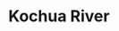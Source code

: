 ---
title: "Kochua River"
title_bn: "কচুয়া নদী"
description: "This river ousted from North – West Purba Pathoir of Kachua Upazilla, Chandpur that divided near Kachua; after that one streams flows up to the border of Chandina and others up to Hajigaj border."
---